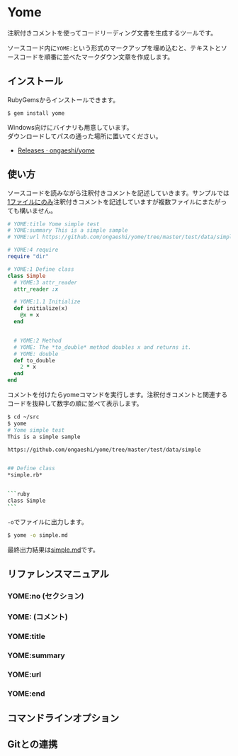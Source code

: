 # Yome

注釈付きコメントを使ってコードリーディング文書を生成するツールです。

ソースコード内に`YOME:`という形式のマークアップを埋め込むと、テキストとソースコードを順番に並べたマークダウン文章を作成します。

## インストール

RubyGemsからインストールできます。

    $ gem install yome

Windows向けにバイナリも用意しています。  
ダウンロードしてパスの通った場所に置いてください。

- [Releases · ongaeshi/yome](https://github.com/ongaeshi/yome/releases/)

## 使い方
ソースコードを読みながら注釈付きコメントを記述していきます。サンプルでは[1ファイルにのみ](https://github.com/ongaeshi/yome/blob/master/test/data/simple/simple.rb)注釈付きコメントを記述していますが複数ファイルにまたがっても構いません。

```ruby
# YOME:title Yome simple test
# YOME:summary This is a simple sample
# YOME:url https://github.com/ongaeshi/yome/tree/master/test/data/simple

# YOME:4 require
require "dir"

# YOME:1 Define class
class Simple
  # YOME:3 attr_reader
  attr_reader :x

  # YOME:1.1 Initialize
  def initialize(x)
    @x = x
  end


  # YOME:2 Method
  # YOME: The *to_double* method doubles x and returns it.
  # YOME: double
  def to_double
    2 * x
  end
end
```

コメントを付けたらyomeコマンドを実行します。注釈付きコメントと関連するコードを抜粋して数字の順に並べて表示します。

````bash
$ cd ~/src
$ yome
# Yome simple test
This is a simple sample

https://github.com/ongaeshi/yome/tree/master/test/data/simple


## Define class
*simple.rb*


```ruby
class Simple
```
````

`-o`でファイルに出力します。

```bash
$ yome -o simple.md
```

最終出力結果は[simple.md](https://github.com/ongaeshi/yome/blob/master/test/data/simple/simple.md)です。

## リファレンスマニュアル
### YOME:no (セクション) 
### YOME: (コメント)
### YOME:title
### YOME:summary
### YOME:url
### YOME:end

## コマンドラインオプション

## Gitとの連携
